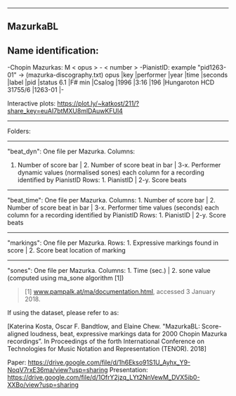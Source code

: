 ---------
MazurkaBL
---------

Name identification:
--------------------
-Chopin Mazurkas: M < opus > - < number >
-PianistID: example "pid1263-01" ->
(mazurka-discography.txt)
opus |key    |performer |year |time |seconds |label                  |pid     |status
6.1  |F# min |Csalog    |1996 |3:16 |196     |Hungaroton HCD 31755/6 |1263-01 |-


Interactive plots: https://plot.ly/~katkost/211/?share_key=euAI7btMXU8mlDAuwKFUl4
_________________________________________________________________________________

Folders:
___________
"beat_dyn":
One file per Mazurka.
Columns:
1. Number of score bar | 2. Number of score beat in bar | 3-x. Performer dynamic values (normalised sones)
                                                          each column for a recording identified by PianistID
Rows: 1. PianistID | 2-y. Score beats

____________
"beat_time":
One file per Mazurka.
Columns: 1. Number of score bar | 2. Number of score beat in bar | 3-x. Performer time values (seconds)
                                       each column for a recording identified by PianistID
Rows: 1. PianistID | 2-y. Score beats

___________
"markings":
One file per Mazurka.
Rows: 1. Expressive markings found in score | 2. Score beat location of marking

___________
"sones":
One file per Mazurka.
Columns: 1. Time (sec.) | 2. sone value (computed using ma_sone algorithm [1])

> [1] www.pampalk.at/ma/documentation.html, accessed 3 January 2018.


If using the dataset, please refer to as:

[Katerina Kosta, Oscar F. Bandtlow, and Elaine Chew. "MazurkaBL: Score-aligned loudness, beat, expressive markings data for 2000 Chopin Mazurka recordings”. In Proceedings of the forth International Conference on Technologies for Music Notation and Representation (TENOR). 2018]

Paper: https://drive.google.com/file/d/1h6Ekso91S1U_Ayhx_Y9-NoqV7rxE36ma/view?usp=sharing
Presentation: https://drive.google.com/file/d/1OfrY2jzq_LYt2NnVewM_DVX5ib0-XXBo/view?usp=sharing
